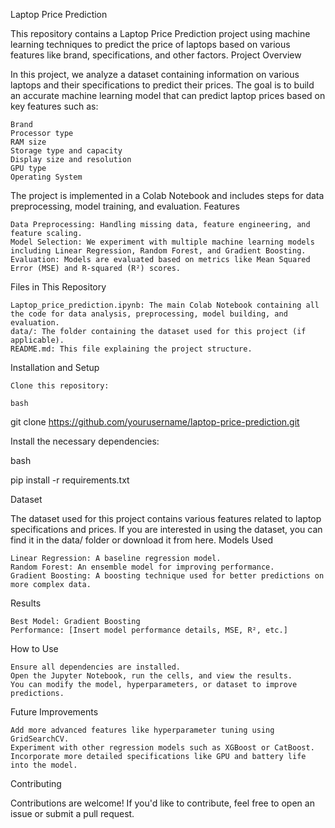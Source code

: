 Laptop Price Prediction

This repository contains a Laptop Price Prediction project using machine learning techniques to predict the price of laptops based on various features like brand, specifications, and other factors.
Project Overview

In this project, we analyze a dataset containing information on various laptops and their specifications to predict their prices. The goal is to build an accurate machine learning model that can predict laptop prices based on key features such as:

    Brand
    Processor type
    RAM size
    Storage type and capacity
    Display size and resolution
    GPU type
    Operating System

The project is implemented in a Colab Notebook and includes steps for data preprocessing, model training, and evaluation.
Features

    Data Preprocessing: Handling missing data, feature engineering, and feature scaling.
    Model Selection: We experiment with multiple machine learning models including Linear Regression, Random Forest, and Gradient Boosting.
    Evaluation: Models are evaluated based on metrics like Mean Squared Error (MSE) and R-squared (R²) scores.

Files in This Repository

    Laptop_price_prediction.ipynb: The main Colab Notebook containing all the code for data analysis, preprocessing, model building, and evaluation.
    data/: The folder containing the dataset used for this project (if applicable).
    README.md: This file explaining the project structure.

Installation and Setup

    Clone this repository:

    bash

git clone https://github.com/yourusername/laptop-price-prediction.git

Install the necessary dependencies:

bash

pip install -r requirements.txt


Dataset

The dataset used for this project contains various features related to laptop specifications and prices. If you are interested in using the dataset, you can find it in the data/ folder or download it from here.
Models Used

    Linear Regression: A baseline regression model.
    Random Forest: An ensemble model for improving performance.
    Gradient Boosting: A boosting technique used for better predictions on more complex data.

Results

    Best Model: Gradient Boosting
    Performance: [Insert model performance details, MSE, R², etc.]

How to Use

    Ensure all dependencies are installed.
    Open the Jupyter Notebook, run the cells, and view the results.
    You can modify the model, hyperparameters, or dataset to improve predictions.

Future Improvements

    Add more advanced features like hyperparameter tuning using GridSearchCV.
    Experiment with other regression models such as XGBoost or CatBoost.
    Incorporate more detailed specifications like GPU and battery life into the model.

Contributing

Contributions are welcome! If you'd like to contribute, feel free to open an issue or submit a pull request.
